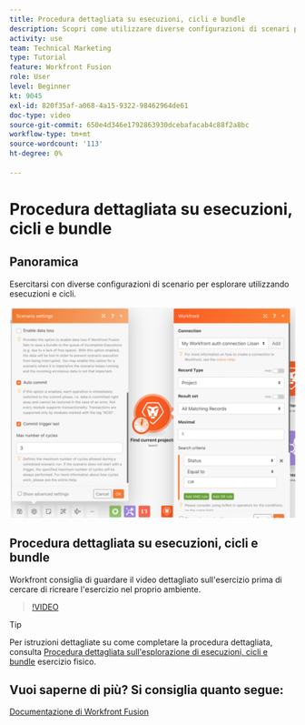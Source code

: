```yaml
---
title: Procedura dettagliata su esecuzioni, cicli e bundle
description: Scopri come utilizzare diverse configurazioni di scenari per esplorare l’utilizzo di esecuzioni e cicli in [!DNL Adobe Workfront Fusion].
activity: use
team: Technical Marketing
type: Tutorial
feature: Workfront Fusion
role: User
level: Beginner
kt: 9045
exl-id: 820f35af-a068-4a15-9322-98462964de61
doc-type: video
source-git-commit: 650e4d346e1792863930dcebafacab4c88f2a8bc
workflow-type: tm+mt
source-wordcount: '113'
ht-degree: 0%

---
```


# Procedura dettagliata su esecuzioni, cicli e bundle

## Panoramica

Esercitarsi con diverse configurazioni di scenario per esplorare utilizzando esecuzioni e cicli.

![Immagine delle impostazioni di cicli e esecuzioni](assets/execution-history-and-scheduling-6.png)

## Procedura dettagliata su esecuzioni, cicli e bundle

Workfront consiglia di guardare il video dettagliato sull&#39;esercizio prima di cercare di ricreare l&#39;esercizio nel proprio ambiente.

>[!VIDEO](https://video.tv.adobe.com/v/335286/?quality=12&learn=on)

>[!TIP]
>
>Per istruzioni dettagliate su come completare la procedura dettagliata, consulta [Procedura dettagliata sull&#39;esplorazione di esecuzioni, cicli e bundle](https://experienceleague.adobe.com/docs/workfront-learn/tutorials-workfront/fusion/exercises/exploring-runs-cycles-and-bundles.html?lang=en) esercizio fisico.


## Vuoi saperne di più? Si consiglia quanto segue:

[Documentazione di Workfront Fusion](https://experienceleague.adobe.com/docs/workfront/using/adobe-workfront-fusion/workfront-fusion-2.html?lang=en)
